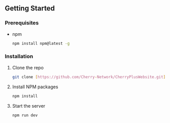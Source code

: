<!-- GETTING STARTED -->

## Getting Started

### Prerequisites

- npm
  ```sh
  npm install npm@latest -g
  ```

### Installation

1. Clone the repo
   ```sh
   git clone [https://github.com/Cherry-Network/CherryPlusWebsite.git](https://github.com/Aditya-Coomar/trend-square-toastd.git)
   ```
2. Install NPM packages
   ```sh
   npm install
   ```
3. Start the server
   ```sh
   npm run dev
   ```
